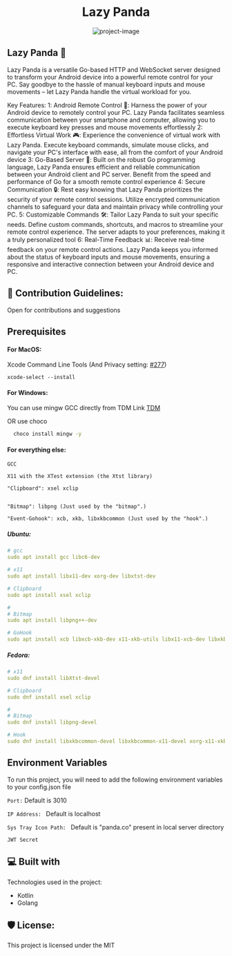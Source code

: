 <h1 align="center" id="title">Lazy Panda</h1>

<p align="center"><img src="https://socialify.git.ci/shivarchit/lazy-panda/image?description=1&amp;descriptionEditable=Lazy%20Panda&amp;font=Raleway&amp;forks=1&amp;issues=1&amp;language=1&amp;name=1&amp;owner=1&amp;pattern=Charlie%20Brown&amp;pulls=1&amp;stargazers=1&amp;theme=Dark" alt="project-image"></p>

<h2>
Lazy Panda 🐼
</h2>

Lazy Panda is a versatile Go-based HTTP and WebSocket server designed to transform your Android device into a powerful remote control for your PC. Say goodbye to the hassle of manual keyboard inputs and mouse movements – let Lazy Panda handle the virtual workload for you.

Key Features:
 1: Android Remote Control 📱: Harness the power of your Android device to remotely control your PC. Lazy Panda facilitates seamless communication between your smartphone and computer, allowing you to execute keyboard key presses and mouse movements effortlessly
 2: Effortless Virtual Work 🎮: Experience the convenience of virtual work with Lazy Panda. Execute keyboard commands, simulate mouse clicks, and navigate your PC's interface with ease, all from the comfort of your Android device
 3: Go-Based Server 💼: Built on the robust Go programming language, Lazy Panda ensures efficient and reliable communication between your Android client and PC server. Benefit from the speed and performance of Go for a smooth remote control experience
 4: Secure Communication 🔒: Rest easy knowing that Lazy Panda prioritizes the security of your remote control sessions. Utilize encrypted communication channels to safeguard your data and maintain privacy while controlling your PC.
 5: Customizable Commands 🛠️: Tailor Lazy Panda to suit your specific needs. Define custom commands, shortcuts, and macros to streamline your remote control experience. The server adapts to your preferences, making it a truly personalized tool
 6: Real-Time Feedback 📊: Receive real-time feedback on your remote control actions. Lazy Panda keeps you informed about the status of keyboard inputs and mouse movements, ensuring a responsive and interactive connection between your Android device and PC.


<h2>🍰 Contribution Guidelines:</h2>

Open for contributions and suggestions

## Prerequisites

#### For MacOS:

Xcode Command Line Tools (And Privacy setting: [#277](https://github.com/go-vgo/robotgo/issues/277))

```
xcode-select --install
```

#### For Windows:

You can use mingw GCC directly from TDM Link
[TDM](https://jmeubank.github.io/tdm-gcc/img/dragon_logo1.gif)

OR use choco
```bash
  choco install mingw -y  
```

#### For everything else:

```
GCC

X11 with the XTest extension (the Xtst library)

"Clipboard": xsel xclip


"Bitmap": libpng (Just used by the "bitmap".)

"Event-Gohook": xcb, xkb, libxkbcommon (Just used by the "hook".)

```

##### Ubuntu:

```yml
# gcc
sudo apt install gcc libc6-dev

# x11
sudo apt install libx11-dev xorg-dev libxtst-dev

# Clipboard
sudo apt install xsel xclip

#
# Bitmap
sudo apt install libpng++-dev

# GoHook
sudo apt install xcb libxcb-xkb-dev x11-xkb-utils libx11-xcb-dev libxkbcommon-x11-dev libxkbcommon-dev

```

##### Fedora:

```yml
# x11
sudo dnf install libXtst-devel

# Clipboard
sudo dnf install xsel xclip

#
# Bitmap
sudo dnf install libpng-devel

# Hook
sudo dnf install libxkbcommon-devel libxkbcommon-x11-devel xorg-x11-xkb-utils-devel

```

    

##  Environment Variables

To run this project, you will need to add the following environment variables to your config.json file

`Port:` Default is 3010

`IP Address: ` Default is localhost

`Sys Tray Icon Path: ` Default is "panda.co" present in local server directory

`JWT Secret` 


  
<h2>💻 Built with</h2>

Technologies used in the project:

*   Kotlin
*   Golang

<h2>🛡️ License:</h2>

This project is licensed under the MIT
